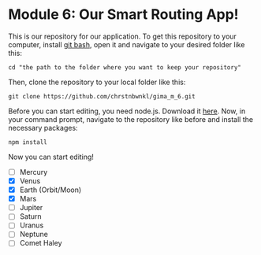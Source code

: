 # Module 6: Our Smart Routing App!
This is our repository for our application. To get this repository to your computer, install [git bash](https://gitforwindows.org/), open it and navigate to your desired folder like this:

```git
cd "the path to the folder where you want to keep your repository"
```
Then, clone the repository to your local folder like this:
```git
git clone https://github.com/chrstnbwnkl/gima_m_6.git
```
Before you can start editing, you need node.js. Download it [here](https://nodejs.org/en/). Now, in your command prompt, navigate to the repository like before and install the necessary packages:
```
npm install
```
Now you can start editing!

- [ ] Mercury
- [x] Venus
- [x] Earth (Orbit/Moon)
- [x] Mars
- [ ] Jupiter
- [ ] Saturn
- [ ] Uranus
- [ ] Neptune
- [ ] Comet Haley
